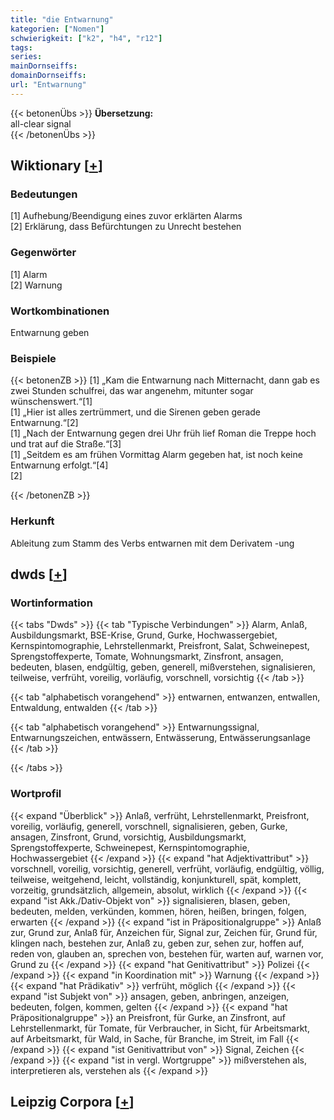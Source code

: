 ```yaml
---
title: "die Entwarnung"
kategorien: ["Nomen"]
schwierigkeit: ["k2", "h4", "r12"]
tags:
series:
mainDornseiffs:
domainDornseiffs:
url: "Entwarnung"
---
```


{{< betonenÜbs >}}
**Übersetzung:**  
all-clear signal  
{{< /betonenÜbs >}}

## Wiktionary [[+](https://de.wiktionary.org/wiki/Entwarnung)]

### Bedeutungen
[1] Aufhebung/Beendigung eines zuvor erklärten Alarms  
[2] Erklärung, dass Befürchtungen zu Unrecht bestehen  

### Gegenwörter
[1] Alarm  
[2] Warnung  

### Wortkombinationen
Entwarnung geben  

### Beispiele
{{< betonenZB >}}
[1] „Kam die Entwarnung nach Mitternacht, dann gab es zwei Stunden schulfrei, das war angenehm, mitunter sogar wünschenswert.“[1]  
[1] „Hier ist alles zertrümmert, und die Sirenen geben gerade Entwarnung.“[2]  
[1] „Nach der Entwarnung gegen drei Uhr früh lief Roman die Treppe hoch und trat auf die Straße.“[3]  
[1] „Seitdem es am frühen Vormittag Alarm gegeben hat, ist noch keine Entwarnung erfolgt.“[4]  
[2]  

{{< /betonenZB >}}
### Herkunft
Ableitung zum Stamm des Verbs entwarnen mit dem Derivatem -ung  



## dwds [[+](https://www.dwds.de/wb/Entwarnung)]

### Wortinformation
{{< tabs "Dwds" >}}
{{< tab "Typische Verbindungen" >}}
Alarm, Anlaß, Ausbildungsmarkt, BSE-Krise, Grund, Gurke, Hochwassergebiet, Kernspintomographie, Lehrstellenmarkt, Preisfront, Salat, Schweinepest, Sprengstoffexperte, Tomate, Wohnungsmarkt, Zinsfront, ansagen, bedeuten, blasen, endgültig, geben, generell, mißverstehen, signalisieren, teilweise, verfrüht, voreilig, vorläufig, vorschnell, vorsichtig
{{< /tab >}}

{{< tab "alphabetisch vorangehend" >}}
entwarnen, entwanzen, entwallen, Entwaldung, entwalden
{{< /tab >}}

{{< tab "alphabetisch vorangehend" >}}
Entwarnungssignal, Entwarnungszeichen, entwässern, Entwässerung, Entwässerungsanlage
{{< /tab >}}

{{< /tabs >}}

### Wortprofil
{{< expand "Überblick" >}} Anlaß, verfrüht, Lehrstellenmarkt, Preisfront, voreilig, vorläufig, generell, vorschnell, signalisieren, geben, Gurke, ansagen, Zinsfront, Grund, vorsichtig, Ausbildungsmarkt, Sprengstoffexperte, Schweinepest, Kernspintomographie, Hochwassergebiet {{< /expand >}}
{{< expand "hat Adjektivattribut" >}} vorschnell, voreilig, vorsichtig, generell, verfrüht, vorläufig, endgültig, völlig, teilweise, weitgehend, leicht, vollständig, konjunkturell, spät, komplett, vorzeitig, grundsätzlich, allgemein, absolut, wirklich {{< /expand >}}
{{< expand "ist Akk./Dativ-Objekt von" >}} signalisieren, blasen, geben, bedeuten, melden, verkünden, kommen, hören, heißen, bringen, folgen, erwarten {{< /expand >}}
{{< expand "ist in Präpositionalgruppe" >}} Anlaß zur, Grund zur, Anlaß für, Anzeichen für, Signal zur, Zeichen für, Grund für, klingen nach, bestehen zur, Anlaß zu, geben zur, sehen zur, hoffen auf, reden von, glauben an, sprechen von, bestehen für, warten auf, warnen vor, Grund zu {{< /expand >}}
{{< expand "hat Genitivattribut" >}} Polizei {{< /expand >}}
{{< expand "in Koordination mit" >}} Warnung {{< /expand >}}
{{< expand "hat Prädikativ" >}} verfrüht, möglich {{< /expand >}}
{{< expand "ist Subjekt von" >}} ansagen, geben, anbringen, anzeigen, bedeuten, folgen, kommen, gelten {{< /expand >}}
{{< expand "hat Präpositionalgruppe" >}} an Preisfront, für Gurke, an Zinsfront, auf Lehrstellenmarkt, für Tomate, für Verbraucher, in Sicht, für Arbeitsmarkt, auf Arbeitsmarkt, für Wald, in Sache, für Branche, im Streit, im Fall {{< /expand >}}
{{< expand "ist Genitivattribut von" >}} Signal, Zeichen {{< /expand >}}
{{< expand "ist in vergl. Wortgruppe" >}} mißverstehen als, interpretieren als, verstehen als {{< /expand >}}

## Leipzig Corpora [[+](https://corpora.uni-leipzig.de/en/res?word=Entwarnung&corpusId=deu_newscrawl-public_2018)]

